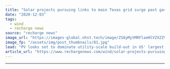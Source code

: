 ```yaml
---
title: "Solar projects pursuing links to main Texas grid surge past gas and wind"
date: "2020-12-03"
tags: 
  - wind
  - recharge news
source: "recharge news"
image_url: "https://images-global.nhst.tech/image/ZS8yMytMRFlaeHlVZXZZV2pNYnA1ODNGd0UwUHVUYUJHYlhlOWRlMlJQTT0=/nhst/binary/29402b533a4f47d209ded37269a63f01"
image_fp: "/assets/img/post_thumbnails/81.jpg"
lead: "PV looks set to dominate utility-scale build-out in US' largest state power market aided by large battery projects under construction"
article_url: "https://www.rechargenews.com/wind/solar-projects-pursuing-links-to-main-texas-grid-surge-past-gas-and-wind/2-1-923365"
---
```


---
